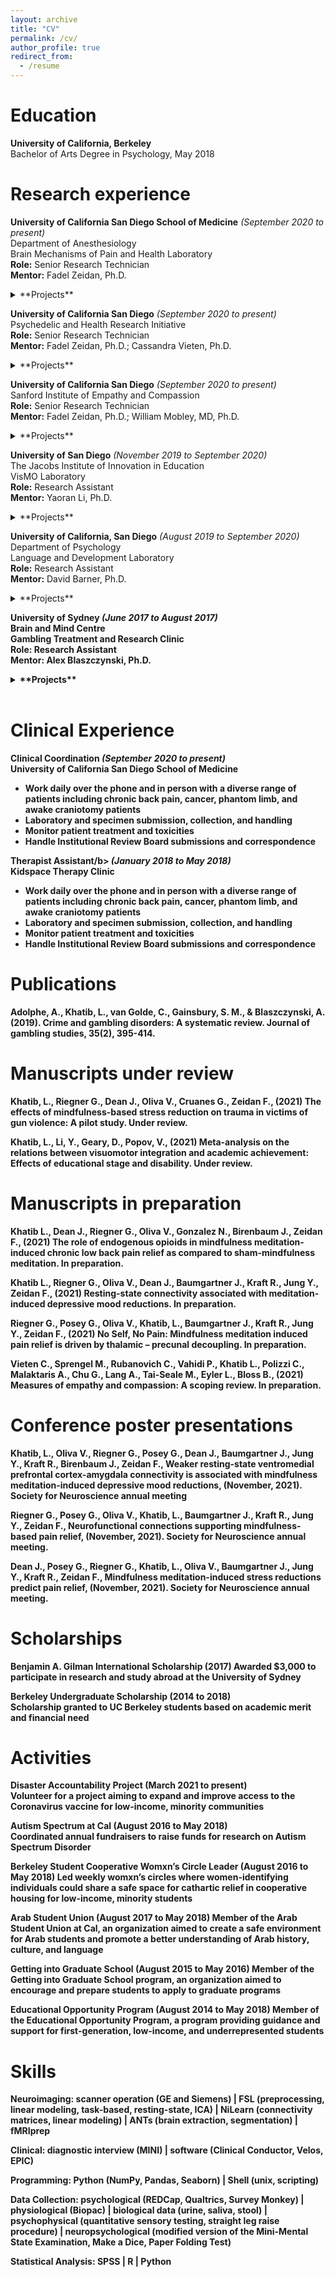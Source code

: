 ```yaml
---
layout: archive
title: "CV"
permalink: /cv/
author_profile: true
redirect_from:
  - /resume
---
```


Education
======
<b>University of California, Berkeley</b><br>
Bachelor of Arts Degree in Psychology, May 2018

Research experience
======
<b>University of California San Diego School of Medicine</b> <i> (September 2020 to present)</i>
<br>Department of Anesthesiology
<br>Brain Mechanisms of Pain and Health Laboratory
<br><b>Role:</b> Senior Research Technician
<br><b>Mentor:</b> Fadel Zeidan, Ph.D.

<details markdown=block>
<summary markdown=span>**Projects**</summary>

<b>Brain mechanisms supporting mindfulness-based chronic pain relief</b>:
National Center for Complementary and Integrative Health-funded (5 R01 AT009693-05)
randomized clinical trial investigating the brain mechanisms supporting the direct attenuation
of chronic low back pain by mindfulness meditation as compared to placebo-mindfulness
meditation. Activities on this project include but are not limited to:
  * Designing the experiment
  * Data collection via quantitative sensory testing
  * Psychophysical procedure of the radiculopathy inducing straight leg raise test
  * Certified MRI scanner technician
  * Supervise therapeutic interventions
  * Mentored and trained lab personnel to perform data collection
  * General linear modeling of behavioral data
  * Functional brain imaging analyses
  * Patient recruitment and screening

<b>The role of endogenous opioids in mindfulness-based chronic pain relief</b>:
National Center for Complementary and Integrative Health-funded (5 R21 AT010352-02)
randomized clinical trial determining if mindfulness-based chronic pain relief is mediated by
endogenous opioids as compared to placebo-mindfulness. Work on this project include:
  * Data collection via quantitative sensory testing
  * Psychophysical procedure of the radiculopathy inducing straight leg raise test
  * Monitoring patient’s vital signs during intravenous injection of naloxone and saline
  * Mentored and trained lab personnel to perform data collection
  * Leading a team of ten volunteers on patient recruitment and screening
  * Analyzing behavioral data
  * Co-first author of manuscript (in preparation)

<b>The effect of mindfulness training for awake craniotomy patients</b>:
Pilot study testing the efficacy of mindfulness meditation on pain, anxiety, and stress outcomes
during awake craniotomy in glioblastoma patients. Responsibilities entail:
  * Patient recruitment and screening
  * Coordinate and supervise therapeutic interventions
  * Administration of a brief mental state exam before and during awake craniotomy
  * Observe the administration of a series of neuropsychological assessments during the awake portion of the procedure
  * Collect psychological data before, during, and after awake craniotomy
  * Analyzing data and presenting results to a multidisciplinary team of neuroscientists, clinical psychologists, anesthesiologists, and neurosurgeons

<b>Brain mechanisms supporting cannabis-induced analgesia</b>:
Randomized-controlled clinical trial investigating the neural mechanisms underlying vaporized
cannabis-induced acute and chronic pain relief. Current work includes:
  * Helped design the experimental protocol
  * Develop recruitment material, screening scripts, and RedCAP assessments
  * Collect data via psychophysical measures and MRI acquisition
  * Acquiring regulatory approvals
  
</details>

<b>University of California San Diego</b> <i> (September 2020 to present)</i>
<br>Psychedelic and Health Research Initiative
<br><b>Role:</b> Senior Research Technician
<br><b>Mentor:</b> Fadel Zeidan, Ph.D.; Cassandra Vieten, Ph.D.

<details markdown=block>
<summary markdown=span>**Projects**</summary>

<b>Psilocybin-assisted therapy for phantom limb pain</b>:
Pilot study exploring the effects of psilocybin on patients with amputated limbs. Responsibilities
on this project include:
  * Helped design the experimental protocol
  * Developed recruitment material, screening scripts, and RedCAP assessments
  * Manage recruitment and screening
  * Administration of the Mini International Neuropsychiatric Interview
  * Monitor sessions with psilocybin administration
  * Collect data via psychological assessments, quantitative sensory testing, and MRI acquisition
  * Analyze psychological and neuroimaging data

 </details>

<b>University of California San Diego</b> <i> (September 2020 to present)</i>
<br>Sanford Institute of Empathy and Compassion
<br><b>Role:</b> Senior Research Technician
<br><b>Mentor:</b> Fadel Zeidan, Ph.D.; William Mobley, MD, Ph.D.

<details markdown=block>
<summary markdown=span>**Projects**</summary>

<b>Mindfulness-Based Stress Reduction for victims of gun violence</b>:
Pilot study that tested the effects of a Mindfulness-Based Stress Reduction program for victims
of gun violence. Work on this project included:
  * Helped design the experiment
  * Assisted in Institutional Review Board approvals in a timely fashion
  * Designed pre- and post-intervention assessments
  * Managed participant contact
  * Collected psychological and biological data
  * Analyzed psychological data
  * First-authored manuscript (under review)

<b>Brain mechanisms supporting empathy cultivation, compassion development, and pain-relief by compassion-based mental training</b>:
Randomized trial researching the neural and behavioral effects of mindfulness-based programs
on empathy and compassion cultivation. Current responsibilities:
  * Helped design the experiment
  * Assisted in Institutional Review Board approvals in a timely fashion
  * Certified MRI technician
  * Data collection via quantitative sensory testing
  * Administration of psychological assessments
  * Analyzing psychological and neuroimaging data

<b>Brain mechanisms supporting empathy cultivation, compassion development, and pain-relief by compassion-based mental training</b>:
Randomized trial researching the neural and behavioral effects of mindfulness-based programs
on empathy and compassion cultivation. Current responsibilities:
  * Helped design the experiment
  * Assisted in Institutional Review Board approvals in a timely fashion
  * Certified MRI technician
  * Data collection via quantitative sensory testing
  * Administration of psychological assessments
  * Analyzing psychological and neuroimaging data

<b>The effects of mental training on physical and psychological well-being</b>:
Ongoing online study monitoring the effects of mindfulness-based trainings on cohorts of law
enforcement officers, border patrol agents, geriatric patients, athletes, and the general
population. Activities include:
  * Conducted literature reviews to select psychometric assessments
  * Automated screening and longitudinal data collection via ResearchMatch and RedCAP
  * Automated data cleaning, data analyzation, and figure creation via Python
  * Assisted in Institutional Review Board approvals in a timely fashion
  
  </details>

<b>University of San Diego</b> <i> (November 2019 to September 2020)</i>
<br>The Jacobs Institute of Innovation in Education
<br> VisMO Laboratory
<br><b>Role:</b> Research Assistant
<br><b>Mentor:</b> Yaoran Li, Ph.D.

<details markdown=block>
<summary markdown=span>**Projects**</summary>
  
<b>Investigating the causal link between visuospatial skills and mathematics</b>:
National Science Foundation-funded (#192082) project investigating the cognitive factors
behind visuospatial skills and mathematics. Work in the lab included:
  * Designed and conducted experiments with adult and children subjects
  * Administered visuospatial and visuomotor assessments
  * Created spatial vocabulary assessments for children
  * Ran interventions designed to foster visuospatial skills in children
  * Analyzed study results and prepared manuscripts
  * First authored a meta-analysis investigating the link between visuomotor integration and 
  academic achievement (under review)
  
 </details>
  
<b>University of California, San Diego</b> <i> (August 2019 to September 2020)</i>
<br>Department of Psychology
<br>Language and Development Laboratory
<br><b>Role:</b> Research Assistant
<br><b>Mentor:</b> David Barner, Ph.D.

<details markdown=block>
<summary markdown=span>**Projects**</summary>

<b>Cognitive development of number acquisition/b>:
Project investigating children’s use of one-to-one correspondence in learning how to count.
Work in the lab included:
  * Recruited and scheduled study appointments
  * Ran experimental protocols on children subjects
  * Collected, coded, and entered data
  * Created infographics and newsletters to communicate research projects to parents
 
</details>
  
<b>University of Sydney</b> <i> (June 2017 to August 2017)</i>
<br>Brain and Mind Centre
<br>Gambling Treatment and Research Clinic
<br><b>Role:</b> Research Assistant
<br><b>Mentor:</b> Alex Blaszczynski, Ph.D.

<details markdown=block>
<summary markdown=span>**Projects**</summary>

<b>Relations between gambling disorder and crime</b>:
Project exploring the association between gambling addictions and crime. Work in the lab
included:
  * Researched the nature of gambling disorder and its relation to income-producing crimes
  * Contributed to a published systematic review on gambling disorder and crime
  * Shadowed various laboratories across the clinic
 
</details>

<br>

Clinical Experience
======
  
<b>Clinical Coordination</b> <i> (September 2020 to present)</i>
<br>University of California San Diego School of Medicine
  * Work daily over the phone and in person with a diverse range of patients including chronic back pain, cancer, phantom limb, and awake craniotomy patients
  * Laboratory and specimen submission, collection, and handling
  * Monitor patient treatment and toxicities 
  * Handle Institutional Review Board submissions and correspondence 
  
<b>Therapist Assistant/b> <i> (January 2018 to May 2018)</i>
<br>Kidspace Therapy Clinic
  * Work daily over the phone and in person with a diverse range of patients including chronic back pain, cancer, phantom limb, and awake craniotomy patients
  * Laboratory and specimen submission, collection, and handling
  * Monitor patient treatment and toxicities 
  * Handle Institutional Review Board submissions and correspondence 
   

Publications
======
  
Adolphe, A., <b>Khatib, L.,</b> van Golde, C., Gainsbury, S. M., & Blaszczynski, A. (2019). Crime and gambling disorders: A systematic review. Journal of gambling studies, 35(2), 395-414.
  
Manuscripts under review
======

<b>Khatib, L.,</b> Riegner G., Dean J., Oliva V., Cruanes G., Zeidan F., (2021) The effects of mindfulness-based stress reduction on trauma in victims of gun violence: A pilot study. Under review.

<b>Khatib, L.,</b> Li, Y., Geary, D., Popov, V., (2021) Meta-analysis on the relations between visuomotor integration and academic achievement: Effects of educational stage and disability. Under review.

Manuscripts in preparation
======

<b>Khatib L.,</b> Dean J., Riegner G., Oliva V., Gonzalez N., Birenbaum J., Zeidan F., (2021)  The role of endogenous opioids in mindfulness meditation-induced chronic low back pain relief as compared to sham-mindfulness meditation. In preparation.

<b>Khatib L.,</b> Riegner G., Oliva V.,  Dean J., Baumgartner J., Kraft R., Jung Y., Zeidan F., (2021) Resting-state connectivity associated with meditation-induced depressive mood reductions. In preparation.

Riegner G., Posey G., Oliva V., <b>Khatib, L.,</b> Baumgartner J., Kraft R., Jung Y., Zeidan F., (2021) No Self, No Pain: Mindfulness meditation induced pain relief is driven by thalamic – precunal decoupling. In preparation.

Vieten C., Sprengel M., Rubanovich C., Vahidi P., <b>Khatib L.,</b> Polizzi C., Malaktaris A., Chu G., Lang A., Tai-Seale M., Eyler L., Bloss B., (2021) Measures of empathy and compassion: A scoping review. In preparation.

  
Conference poster presentations
======

<b>Khatib, L.,</b> Oliva V., Riegner G., Posey G., Dean J., Baumgartner J., Jung Y., Kraft R., Birenbaum J., Zeidan F., Weaker resting-state ventromedial prefrontal cortex-amygdala connectivity is associated with mindfulness meditation-induced depressive mood reductions, (November, 2021). Society for Neuroscience annual meeting
  
Riegner G., Posey G., Oliva V., <b> Khatib, L.,</b> Baumgartner J., Kraft R., Jung Y., Zeidan F., Neurofunctional connections supporting mindfulness-based pain relief, (November, 2021). Society for Neuroscience annual meeting.

Dean J., Posey G., Riegner G., <b> Khatib, L.,</b> Oliva V., Baumgartner J., Jung Y., Kraft R., Zeidan F., Mindfulness meditation-induced stress reductions predict pain relief, (November, 2021). Society for Neuroscience annual meeting.
  

Scholarships
======
<b>Benjamin A. Gilman International Scholarship </b> (2017)
Awarded $3,000 to participate in research and study abroad at the University of Sydney 

<b> Berkeley Undergraduate Scholarship </b> (2014 to 2018)          
Scholarship granted to UC Berkeley students based on academic merit and financial need


Activities
======
<b> Disaster Accountability Project </b> (March 2021 to present)             
Volunteer for a project aiming to expand and improve access to the Coronavirus vaccine for low-income, minority communities

<b>Autism Spectrum at Cal</b> (August 2016 to May 2018)    
Coordinated annual fundraisers to raise funds for research on Autism Spectrum Disorder

<b> Berkeley Student Cooperative Womxn’s Circle Leader </b> (August 2016 to May 2018)
Led weekly womxn’s circles where women-identifying individuals could share a safe space for cathartic relief in cooperative housing for low-income, minority students

<b> Arab Student Union</b> (August 2017 to May 2018)
Member of the Arab Student Union at Cal, an organization aimed to create a safe environment for Arab students and promote a better understanding of Arab history, culture, and language

<b> Getting into Graduate School</b> (August 2015 to May 2016)
Member of the Getting into Graduate School program, an organization aimed to encourage and prepare students to apply to graduate programs

<b> Educational Opportunity Program </b> (August 2014 to May 2018)
Member of the Educational Opportunity Program, a program providing guidance and support for first-generation, low-income, and underrepresented students

  
Skills
======

<b>Neuroimaging:</b> scanner operation (GE and Siemens) | FSL (preprocessing, linear modeling, task-based, resting-state, ICA) | NiLearn (connectivity matrices, linear modeling) | ANTs (brain extraction, segmentation) | fMRIprep

<b>Clinical:</b> diagnostic interview (MINI) | software (Clinical Conductor, Velos, EPIC) 

<b>Programming:</b> Python (NumPy, Pandas, Seaborn) | Shell (unix, scripting)

<b>Data Collection:</b> psychological (REDCap, Qualtrics, Survey Monkey) | physiological (Biopac) | biological data (urine, saliva, stool) | psychophysical (quantitative sensory testing, straight leg raise procedure) | neuropsychological (modified version of the Mini-Mental State Examination, Make a Dice, Paper Folding Test) 

<b>Statistical Analysis:</b> SPSS | R | Python


